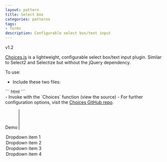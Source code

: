 ```yaml
---
layout: pattern
title: Select box
categories: patterns
tags:
- forms
description: Configurable select box/text input
---
```

<span class="tag">v1.2</span>

<a href="https://github.com/jshjohnson/Choices">Choices.js</a> is a lightweight, configurable select box/text input plugin. Similar to Select2 and Selectize but without the jQuery dependency.

To use:

- Include these two files:
<div class="callout" markdown="1">
``` html
<link rel="stylesheet" href="//wwwdev.ebi.ac.uk/web_guidelines/EBI-Framework/v1.2/libraries/Choices/assets/styles/css/choices.min.css">
<script src="//wwwdev.ebi.ac.uk/web_guidelines/EBI-Framework/v1.2/libraries/Choices/assets/scripts/dist/choices.min.js"></script>
```
</div>
- Invoke with the `Choices` function (view the source)
- For further configuration options, visit the <a href="https://github.com/jshjohnson/Choices">Choices GitHub repo</a>.

<link rel="stylesheet" href="//wwwdev.ebi.ac.uk/web_guidelines/EBI-Framework/v1.2/libraries/Choices/assets/styles/css/choices.min.css">
<script src="//wwwdev.ebi.ac.uk/web_guidelines/EBI-Framework/v1.2/libraries/Choices/assets/scripts/dist/choices.min.js"></script>

<label for="choices-multiple-remove-button">Demo</label>
<select class="form-control" name="choices-multiple-remove-button" id="choices-multiple-remove-button" placeholder="This is a placeholder" multiple>
<option value="Dropdown item 1" selected>Dropdown item 1</option>
<option value="Dropdown item 2">Dropdown item 2</option>
<option value="Dropdown item 3">Dropdown item 3</option>
<option value="Dropdown item 4">Dropdown item 4</option>
</select>

<script>
  document.addEventListener('DOMContentLoaded', function() {
    var multipleCancelButton = new Choices('#choices-multiple-remove-button', {
      delimiter: ',',
      editItems: true,
      maxItemCount: 5,
      removeItemButton: true,
    });
  });
</script>

<!-- For syntax highlighting -->
<link rel="stylesheet" href="//wwwdev.ebi.ac.uk/web_guidelines/EBI-Framework/v1.2/css/ebi-code.css">
